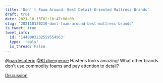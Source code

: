```yaml
---
title: 'Don''t Foam Around: Best Detail-Oriented Mattress Brands'
draft: true
date: 2021-10-13T02:10:47+00:00
slug: '202110130210-dont-foam-around-best-mattress-brands'
is_tweet: true
tweet_info:
  id: '1448003232559554563'
  type: 'reply'
  is_thread: False
---
```




[@pardesoteric](https://x.com/pardesoteric) [@KLdivergence](https://x.com/KLdivergence) Hastens looks amazing! What other brands don't use commodity foams and pay attention to detail?

[Discussion](https://x.com/sytelus/status/1448003232559554563)

